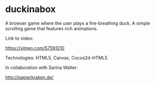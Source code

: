 duckinabox
==========

A browser game where the user plays a fire-breathing duck. A simple scrolling game that features rich animations.

Link to video:

https://vimeo.com/57591210

Technologies: HTML5, Canvas, Cocos2d-HTML5

In collaboration with Sarina Walter:

http://papierkraken.de/

